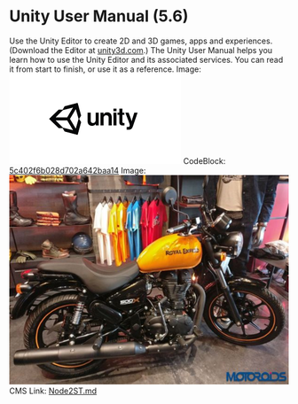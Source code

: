 
# Unity User Manual (5.6) 
 Use the Unity Editor to create 2D and 3D games, apps and experiences. (Download the Editor at [unity3d.com](http://unity3d.com/unity).) 
 The Unity User Manual helps you learn how to use the Unity Editor and its associated services. You can read it from start to finish, or use it as a reference. 
 Image: 
 ![abc](Images/DW5a963922d2f2b83b4ce3e9c6_5c3837a4ed64cc1190cbf819.png) 
 CodeBlock: 
 [5c402f6b028d702a642baa14](Examples/TG2_5c402f6b028d702a642baa14.cs) 
 Image: 
 ![abc](Images/RoyalEnfiled2_5c384278ed64cc1190cbf8f1.png) 
 CMS Link: 
 [Node2ST.md](Node2ST.md) 
 
